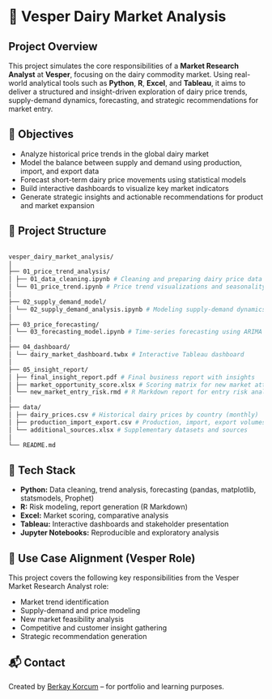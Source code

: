 # 🧪 Vesper Dairy Market Analysis

## Project Overview

This project simulates the core responsibilities of a **Market Research Analyst** at **Vesper**, focusing on the dairy commodity market. Using real-world analytical tools such as **Python**, **R**, **Excel**, and **Tableau**, it aims to deliver a structured and insight-driven exploration of dairy price trends, supply-demand dynamics, forecasting, and strategic recommendations for market entry.

## 🎯 Objectives

- Analyze historical price trends in the global dairy market
- Model the balance between supply and demand using production, import, and export data
- Forecast short-term dairy price movements using statistical models
- Build interactive dashboards to visualize key market indicators
- Generate strategic insights and actionable recommendations for product and market expansion

## 🧩 Project Structure

```bash

vesper_dairy_market_analysis/
│
├── 01_price_trend_analysis/
│ ├── 01_data_cleaning.ipynb # Cleaning and preparing dairy price data
│ └── 01_price_trend.ipynb # Price trend visualizations and seasonality analysis
│
├── 02_supply_demand_model/
│ └── 02_supply_demand_analysis.ipynb # Modeling supply-demand dynamics
│
├── 03_price_forecasting/
│ └── 03_forecasting_model.ipynb # Time-series forecasting using ARIMA and Prophet
│
├── 04_dashboard/
│ └── dairy_market_dashboard.twbx # Interactive Tableau dashboard
│
├── 05_insight_report/
│ ├── final_insight_report.pdf # Final business report with insights
│ ├── market_opportunity_score.xlsx # Scoring matrix for new market attractiveness
│ └── new_market_entry_risk.rmd # R Markdown report for entry risk analysis
│
├── data/
│ ├── dairy_prices.csv # Historical dairy prices by country (monthly)
│ ├── production_import_export.csv # Production, import, export volumes
│ └── additional_sources.xlsx # Supplementary datasets and sources
│
└── README.md

```

## 🔧 Tech Stack

- **Python:** Data cleaning, trend analysis, forecasting (pandas, matplotlib, statsmodels, Prophet)
- **R:** Risk modeling, report generation (R Markdown)
- **Excel:** Market scoring, comparative analysis
- **Tableau:** Interactive dashboards and stakeholder presentation
- **Jupyter Notebooks:** Reproducible and exploratory analysis

## 📌 Use Case Alignment (Vesper Role)

This project covers the following key responsibilities from the Vesper Market Research Analyst role:

- Market trend identification  
- Supply-demand and price modeling  
- New market feasibility analysis  
- Competitive and customer insight gathering  
- Strategic recommendation generation  

## 📬 Contact

Created by [Berkay Korcum](https://github.com/0BerkayK) – for portfolio and learning purposes.

